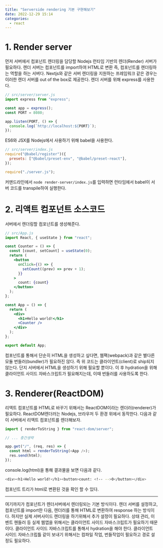 ```yaml
---
title: "Serverside rendering 기본 구현해보기"
date: 2022-12-29 15:14
categories:
  - react
---
```


# 1. Render server

먼저 서버에서 컴포넌트 렌더링을 담당할 Nodejs 런타임 기반의 렌더(Render) 서버가 필요하다. 렌더 서버는 컴포넌트를 import하여 HTML로 변환 즉, 컴포넌트를 렌더링하는 역할을 하는 서버다. Nextjs와 같은 서버 렌더링을 지원하는 프레임워크 같은 경우는 이러한 렌더 서버를 out of the box로 제공한다.
렌더 서버를 위해 express를 사용한다.

```js
// src/server/server.js
import express from "express";

const app = express();
const PORT = 8080;

app.listen(PORT, () => {
  console.log(`http://localhost:${PORT}`);
});
```

ES6와 JSX를 Nodejs에서 사용하기 위해 babel을 사용한다.

```js
// src/server/index.js
require("@babel/register")({
  presets: ["@babel/preset-env", "@babel/preset-react"],
});

require("./server.js");
```

커맨드라인에서 `node render-server/index.js`를 입력하면 런타임에서 babel이 서버 코드를 transpile하여 실행한다.

# 2. 리액트 컴포넌트 소스코드

서버에서 렌더링할 컴포넌트를 생성해준다.

```jsx
// src/App.js
import React, { useState } from "react";

const Counter = () => {
  const [count, setCount] = useState(0);
  return (
    <button
      onClick={() => {
        setCount((prev) => prev + 1);
      }}
    >
      count: {count}
    </button>
  );
};

const App = () => {
  return (
    <div>
      <h1>Hello world!</h1>
      <Counter />
    </div>
  );
};

export default App;
```

컴포넌트를 통해서 단순히 HTML을 생성하고 싶다면, 웹팩(webpack)과 같은 별다른 모듈 번들러(bundler)가 필요하진 않다. 즉 위 코드는 클라이언트(client)로 ship되지 않는다. 단지 서버에서 HTML을 생성하기 위해 필요할 뿐이다.
이 후 hydration을 위해 클라이언트 사이드 자바스크립트가 필요해지는데, 이때 번들러를 사용하도록 한다.

# 3. Renderer(ReactDOM)

리액트 컴포넌트를 HTML로 바꾸기 위해서는 ReactDOM이라는 렌더러(renderer)가 필요하다. ReactDOM렌더러는 Nodejs, 브라우저 두 환경 위에서 동작한다.
다음과 같이 서버에서 리액트 컴포넌트를 렌더해보자.

```js
import { renderToString } from "react-dom/server";

// ... 중간생략

app.get("/", (req, res) => {
  const html = renderToString(<App />);
  res.send(html);
});
```

console.log(html)을 통해 결과물을 보면 다음과 같다.

```bash
<div><h1>Hello world!</h1><button>count: <!-- -->0</button></div>
```

컴포넌트 트리가 html로 변환된 것을 확인 할 수 있다.

---

여기까지가 컴포넌트가 렌더서버에서 렌더링되는 기본 방식이다. 렌더 서버를 설정하고, 컴포넌트를 import한 다음, 렌더러를 통해 HTML로 변환하여 response 하는 방식이다.
하지만 실제 서버사이드 렌더링을 하기위해서 추가 설정이 필요하다. 상태 관리, 이벤트 헨들러 등 실제 웹앱을 위해서는 클라이언트 사이드 자바스크립트가 필요하기 때문이다. 클라이언트 사이드 자바스크립트를 통해서 hydration을 해야 한다.
클라이언트 사이드 자바스크립틀 같이 보내기 위해서는 컴파일 작업, 번들작업이 필요하고 경로 설정도 필요하다.
